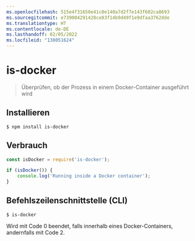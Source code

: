 ```yaml
---
ms.openlocfilehash: 515e4f31650e41c0e140a7d2f7e143f602ca8693
ms.sourcegitcommit: e739004291428ce83f14b9d49f1e9dfaa3762dde
ms.translationtype: HT
ms.contentlocale: de-DE
ms.lasthandoff: 02/05/2022
ms.locfileid: "138051624"
---
```

# <a name="is-docker"></a>is-docker

> Überprüfen, ob der Prozess in einem Docker-Container ausgeführt wird

## <a name="install"></a>Installieren

```
$ npm install is-docker
```

## <a name="usage"></a>Verbrauch

```js
const isDocker = require('is-docker');

if (isDocker()) {
    console.log('Running inside a Docker container');
}
```

## <a name="cli"></a>Befehlszeilenschnittstelle (CLI)

```
$ is-docker
```

Wird mit Code 0 beendet, falls innerhalb eines Docker-Containers, andernfalls mit Code 2.
